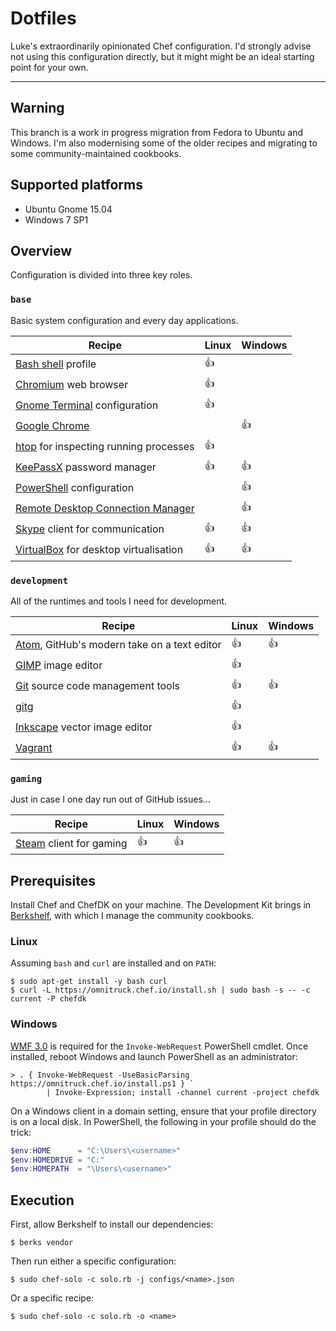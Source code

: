 # Dotfiles

Luke's extraordinarily opinionated Chef configuration. I'd strongly advise not
using this configuration directly, but it might might be an ideal starting point
for your own.

* * *

## Warning

This branch is a work in progress migration from Fedora to Ubuntu and Windows.
I'm also modernising some of the older recipes and migrating to some
community-maintained cookbooks.

## Supported platforms

* Ubuntu Gnome 15.04
* Windows 7 SP1

## Overview

Configuration is divided into three key roles.

### `base`

Basic system configuration and every day applications.

| Recipe | Linux | Windows |
| --- | --- | --- |
| [Bash shell](https://www.gnu.org/software/bash/) profile | :thumbsup: | |
| [Chromium](https://www.chromium.org/) web browser | :thumbsup: | |
| [Gnome Terminal](https://wiki.gnome.org/Apps/Terminal) configuration | :thumbsup: | |
| [Google Chrome](https://www.google.com/chrome/) | | :thumbsup: |
| [htop](http://hisham.hm/htop/) for inspecting running processes | :thumbsup: | |
| [KeePassX](http://keepassx.info/) password manager | :thumbsup: | :thumbsup: |
| [PowerShell](https://msdn.microsoft.com/en-us/powershell/) configuration | | :thumbsup: |
| [Remote Desktop Connection Manager](https://www.microsoft.com/en-gb/download/details.aspx?id=44989) | | :thumbsup: |
| [Skype](http://skype.com/) client for communication | :thumbsup: | :thumbsup: |
| [VirtualBox](http://virtualbox.org/) for desktop virtualisation | :thumbsup: | :thumbsup: |

### `development`

All of the runtimes and tools I need for development.

| Recipe | Linux | Windows |
| --- | --- | --- |
| [Atom](http://atom.io/), GitHub's modern take on a text editor | :thumbsup: | :thumbsup: |
| [GIMP](https://www.gimp.org/) image editor | :thumbsup: | |
| [Git](https://git-scm.com/) source code management tools | :thumbsup: | :thumbsup: |
| [gitg](https://wiki.gnome.org/action/show/Apps/Gitg) | :thumbsup: | |
| [Inkscape](https://inkscape.org/) vector image editor | :thumbsup: | |
| [Vagrant](https://www.vagrantup.com/) | :thumbsup: | :thumbsup: |

### `gaming`

Just in case I one day run out of GitHub issues...

| Recipe | Linux | Windows |
| --- | --- | --- |
| [Steam](http://store.steampowered.com/) client for gaming | :thumbsup: | :thumbsup: |

## Prerequisites

Install Chef and ChefDK on your machine. The Development Kit brings in
[Berkshelf](http://berkshelf.com/), with which I manage the community cookbooks.

### Linux

Assuming `bash` and `curl` are installed and on `PATH`:

```
$ sudo apt-get install -y bash curl
$ curl -L https://omnitruck.chef.io/install.sh | sudo bash -s -- -c current -P chefdk
```

### Windows

[WMF 3.0](https://www.microsoft.com/en-gb/download/details.aspx?id=34595) is
required for the `Invoke-WebRequest` PowerShell cmdlet. Once installed, reboot
Windows and launch PowerShell as an administrator:

```
> . { Invoke-WebRequest -UseBasicParsing https://omnitruck.chef.io/install.ps1 } `
        | Invoke-Expression; install -channel current -project chefdk
```

On a Windows client in a domain setting, ensure that your profile directory is
on a local disk. In PowerShell, the following in your profile should do the
trick:

```powershell
$env:HOME      = "C:\Users\<username>"
$env:HOMEDRIVE = "C:"
$env:HOMEPATH  = "\Users\<username>"
```

## Execution

First, allow Berkshelf to install our dependencies:

```
$ berks vendor
```

Then run either a specific configuration:

```
$ sudo chef-solo -c solo.rb -j configs/<name>.json
```

Or a specific recipe:

```
$ sudo chef-solo -c solo.rb -o <name>
```
